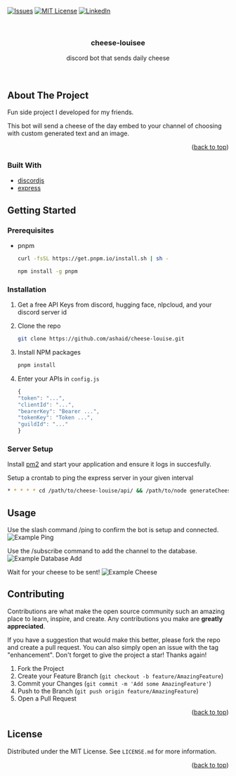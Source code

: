 <!-- Improved compatibility of back to top link: See: https://github.com/othneildrew/Best-README-Template/pull/73 -->

<a name="readme-top"></a>

<!--
*** Thanks for checking out the Best-README-Template. If you have a suggestion
*** that would make this better, please fork the repo and create a pull request
*** or simply open an issue with the tag "enhancement".
*** Don't forget to give the project a star!
*** Thanks again! Now go create something AMAZING! :D
-->

<!-- PROJECT SHIELDS -->
<!--
*** I'm using markdown "reference style" links for readability.
*** Reference links are enclosed in brackets [ ] instead of parentheses ( ).
*** See the bottom of this document for the declaration of the reference variables
*** for contributors-url, forks-url, etc. This is an optional, concise syntax you may use.
*** https://www.markdownguide.org/basic-syntax/#reference-style-links
-->

[![Issues][issues-shield]][issues-url]
[![MIT License][license-shield]][license-url]
[![LinkedIn][linkedin-shield]][linkedin-url]

<!-- PROJECT LOGO -->
<br />
<div align="center">

<h3 align="center">cheese-louisee</h3>

  <p align="center">
    discord bot that sends daily cheese
    <br />
    <br />
    <br />

  </p>
</div>

<!-- ABOUT THE PROJECT -->

## About The Project

Fun side project I developed for my friends.

This bot will send a cheese of the day embed to your channel of choosing with custom generated text and an image.

<p align="right">(<a href="#readme-top">back to top</a>)</p>

### Built With

- [discordjs][discordjs-url]
- [express][express-url]

<!-- GETTING STARTED -->

## Getting Started

### Prerequisites

- pnpm

  ```sh
  curl -fsSL https://get.pnpm.io/install.sh | sh -
  ```

  ```sh
  npm install -g pnpm
  ```

### Installation

1. Get a free API Keys from discord, hugging face, nlpcloud, and your discord server id
2. Clone the repo
   ```sh
   git clone https://github.com/ashaid/cheese-louise.git
   ```
3. Install NPM packages
   ```sh
   pnpm install
   ```
4. Enter your APIs in `config.js`

   ```js
   {
   "token": "...",
   "clientId": "...",
   "bearerKey": "Bearer ...",
   "tokenKey": "Token ...",
   "guildId": "..."
   }
   ```

### Server Setup

Install [pm2](https://github.com/Unitech/pm2) and start your application and ensure it logs in succesfully.

Setup a crontab to ping the express server in your given interval

```sh
* * * * * cd /path/to/cheese-louise/api/ && /path/to/node generateCheese.js
```

<!-- USAGE EXAMPLES -->

## Usage

Use the slash command /ping to confirm the bot is setup and connected.
![Example Ping](https://cdn.discordapp.com/attachments/1056814482199937025/1129932568205209660/image.png)

Use the /subscribe command to add the channel to the database.
![Example Database Add](https://cdn.discordapp.com/attachments/1056814482199937025/1129932809977483294/image.png)

Wait for your cheese to be sent!
![Example Cheese](https://cdn.discordapp.com/attachments/1056814482199937025/1129932314474983425/image.png)

<!-- ROADMAP -->

<!-- CONTRIBUTING -->

## Contributing

Contributions are what make the open source community such an amazing place to learn, inspire, and create. Any contributions you make are **greatly appreciated**.

If you have a suggestion that would make this better, please fork the repo and create a pull request. You can also simply open an issue with the tag "enhancement".
Don't forget to give the project a star! Thanks again!

1. Fork the Project
2. Create your Feature Branch (`git checkout -b feature/AmazingFeature`)
3. Commit your Changes (`git commit -m 'Add some AmazingFeature'`)
4. Push to the Branch (`git push origin feature/AmazingFeature`)
5. Open a Pull Request

<p align="right">(<a href="#readme-top">back to top</a>)</p>

<!-- LICENSE -->

## License

Distributed under the MIT License. See `LICENSE.md` for more information.

<!-- ACKNOWLEDGMENTS -->

<p align="right">(<a href="#readme-top">back to top</a>)</p>

<!-- MARKDOWN LINKS & IMAGES -->
<!-- https://www.markdownguide.org/basic-syntax/#reference-style-links -->

[issues-shield]: https://img.shields.io/github/issues/ashaid/cheese-louise.svg?style=for-the-badge
[issues-url]: https://github.com/ashaid/cheese-louisee/issues
[license-shield]: https://img.shields.io/github/license/ashaid/cheese-louise.svg?style=for-the-badge
[license-url]: https://github.com/ashaid/cheese-louise/blob/master/LICENSE.md
[linkedin-shield]: https://img.shields.io/badge/-LinkedIn-black.svg?style=for-the-badge&logo=linkedin&colorB=555
[linkedin-url]: https://linkedin.com/in/anthony-shaidaee
[discordjs-url]: https://github.com/discordjs/discord.js
[discordjs-shield]: https://discord.js.org/logo.svg
[express-url]: https://github.com/expressjs/express
